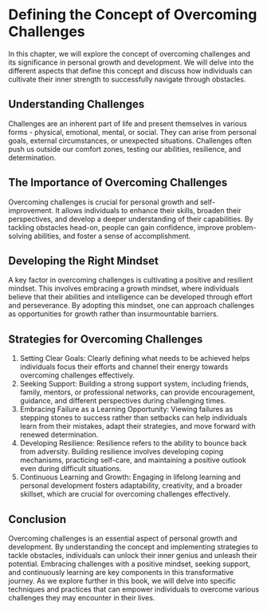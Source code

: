 Defining the Concept of Overcoming Challenges
======================================================



In this chapter, we will explore the concept of overcoming challenges and its significance in personal growth and development. We will delve into the different aspects that define this concept and discuss how individuals can cultivate their inner strength to successfully navigate through obstacles.

Understanding Challenges
------------------------

Challenges are an inherent part of life and present themselves in various forms - physical, emotional, mental, or social. They can arise from personal goals, external circumstances, or unexpected situations. Challenges often push us outside our comfort zones, testing our abilities, resilience, and determination.

The Importance of Overcoming Challenges
---------------------------------------

Overcoming challenges is crucial for personal growth and self-improvement. It allows individuals to enhance their skills, broaden their perspectives, and develop a deeper understanding of their capabilities. By tackling obstacles head-on, people can gain confidence, improve problem-solving abilities, and foster a sense of accomplishment.

Developing the Right Mindset
----------------------------

A key factor in overcoming challenges is cultivating a positive and resilient mindset. This involves embracing a growth mindset, where individuals believe that their abilities and intelligence can be developed through effort and perseverance. By adopting this mindset, one can approach challenges as opportunities for growth rather than insurmountable barriers.

Strategies for Overcoming Challenges
------------------------------------

1. Setting Clear Goals: Clearly defining what needs to be achieved helps individuals focus their efforts and channel their energy towards overcoming challenges effectively.
2. Seeking Support: Building a strong support system, including friends, family, mentors, or professional networks, can provide encouragement, guidance, and different perspectives during challenging times.
3. Embracing Failure as a Learning Opportunity: Viewing failures as stepping stones to success rather than setbacks can help individuals learn from their mistakes, adapt their strategies, and move forward with renewed determination.
4. Developing Resilience: Resilience refers to the ability to bounce back from adversity. Building resilience involves developing coping mechanisms, practicing self-care, and maintaining a positive outlook even during difficult situations.
5. Continuous Learning and Growth: Engaging in lifelong learning and personal development fosters adaptability, creativity, and a broader skillset, which are crucial for overcoming challenges effectively.

Conclusion
----------

Overcoming challenges is an essential aspect of personal growth and development. By understanding the concept and implementing strategies to tackle obstacles, individuals can unlock their inner genius and unleash their potential. Embracing challenges with a positive mindset, seeking support, and continuously learning are key components in this transformative journey. As we explore further in this book, we will delve into specific techniques and practices that can empower individuals to overcome various challenges they may encounter in their lives.
